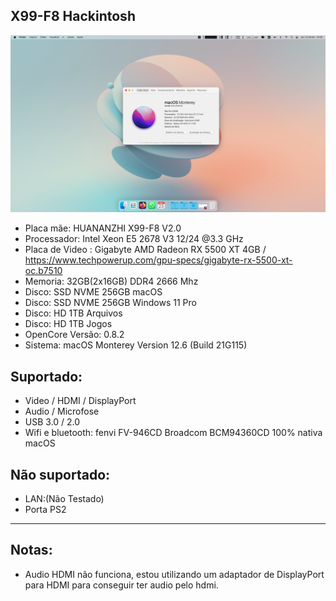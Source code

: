 ## X99-F8 Hackintosh

![Screenshot](https://github.com/marcello0201/X99-F8-Hackintosh-Monterey/blob/main/imagem/Monterey%20on%20X99-F8.png)

- Placa mãe: HUANANZHI X99-F8 V2.0
- Processador: Intel Xeon E5 2678 V3 12/24 @3.3 GHz
- Placa de Video : Gigabyte AMD Radeon RX 5500 XT 4GB / 
    https://www.techpowerup.com/gpu-specs/gigabyte-rx-5500-xt-oc.b7510
- Memoria: 32GB(2x16GB) DDR4 2666 Mhz
- Disco: SSD NVME 256GB macOS
- Disco: SSD NVME 256GB Windows 11 Pro
- Disco: HD 1TB Arquivos
- Disco: HD 1TB Jogos
- OpenCore Versão: 0.8.2 
- Sistema:  macOS Monterey Version 12.6 (Build 21G115)

## Suportado:

- Video / HDMI / DisplayPort
- Audio / Microfose
- USB 3.0 / 2.0
- Wifi e bluetooth: fenvi FV-946CD Broadcom BCM94360CD 100% nativa macOS

## Não suportado:

- LAN:(Não Testado)
- Porta PS2 



-------------------
## Notas:
- Audio HDMI não funciona, estou utilizando um adaptador de DisplayPort para HDMI para conseguir ter audio pelo hdmi.
